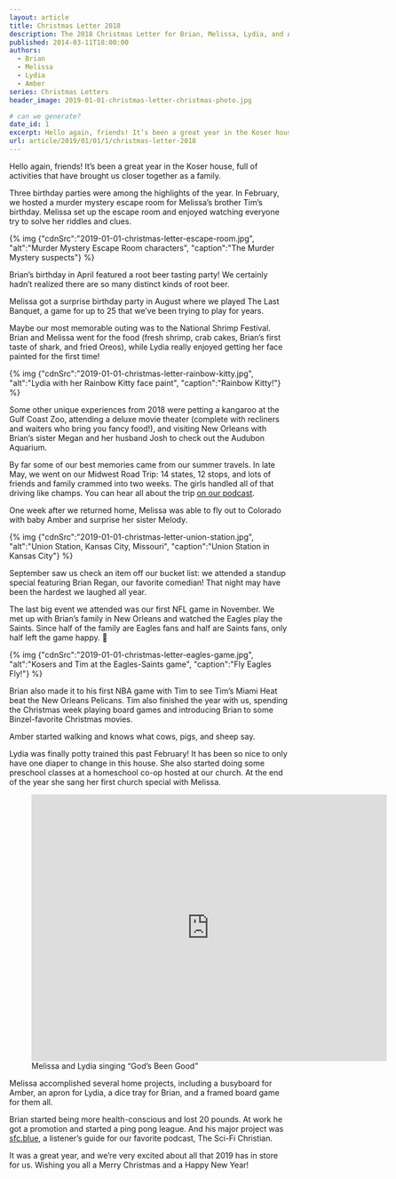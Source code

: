 ```yaml
---
layout: article
title: Christmas Letter 2018
description: The 2018 Christmas Letter for Brian, Melissa, Lydia, and Amber Koser
published: 2014-03-11T18:00:00
authors:
  - Brian
  - Melissa
  - Lydia
  - Amber
series: Christmas Letters
header_image: 2019-01-01-christmas-letter-christmas-photo.jpg

# can we generate?
date_id: 1
excerpt: Hello again, friends! It’s been a great year in the Koser house, full of activities that have brought us closer together as a family.
url: article/2019/01/01/1/christmas-letter-2018
---
```

Hello again, friends! It’s been a great year in the Koser house, full of activities that have brought us closer together as a family.

Three birthday parties were among the highlights of the year. In February, we hosted a murder mystery escape room for Melissa’s brother Tim’s birthday. Melissa set up the escape room and enjoyed watching everyone try to solve her riddles and clues.

{% img {"cdnSrc":"2019-01-01-christmas-letter-escape-room.jpg", "alt":"Murder Mystery Escape Room characters", "caption":"The Murder Mystery suspects"} %}

Brian’s birthday in April featured a root beer tasting party! We certainly hadn’t realized there are so many distinct kinds of root beer.

Melissa got a surprise birthday party in August where we played The Last Banquet, a game for up to 25 that we’ve been trying to play for years.

Maybe our most memorable outing was to the National Shrimp Festival. Brian and Melissa went for the food (fresh shrimp, crab cakes, Brian’s first taste of shark, and fried Oreos), while Lydia really enjoyed getting her face painted for the first time!

{% img {"cdnSrc":"2019-01-01-christmas-letter-rainbow-kitty.jpg", "alt":"Lydia with her Rainbow Kitty face paint", "caption":"Rainbow Kitty!"} %}

Some other unique experiences from 2018 were petting a kangaroo at the Gulf Coast Zoo, attending a deluxe movie theater (complete with recliners and waiters who bring you fancy food!), and visiting New Orleans with Brian’s sister Megan and her husband Josh to check out the Audubon Aquarium.

By far some of our best memories came from our summer travels. In late May, we went on our Midwest Road Trip: 14 states, 12 stops, and lots of friends and family crammed into two weeks. The girls handled all of that driving like champs. You can hear all about the trip [on our podcast](http://tto.koser.us/episodes/079-midwest-road-trip-2018/).

One week after we returned home, Melissa was able to fly out to Colorado with baby Amber and surprise her sister Melody.

{% img {"cdnSrc":"2019-01-01-christmas-letter-union-station.jpg", "alt":"Union Station, Kansas City, Missouri", "caption":"Union Station in Kansas City"} %}

September saw us check an item off our bucket list: we attended a standup special featuring Brian Regan, our favorite comedian! That night may have been the hardest we laughed all year.

The last big event we attended was our first NFL game in November. We met up with Brian’s family in New Orleans and watched the Eagles play the Saints. Since half of the family are Eagles fans and half are Saints fans, only half left the game happy. 🙂

{% img {"cdnSrc":"2019-01-01-christmas-letter-eagles-game.jpg", "alt":"Kosers and Tim at the Eagles-Saints game", "caption":"Fly Eagles Fly!"} %}

Brian also made it to his first NBA game with Tim to see Tim’s Miami Heat beat the New Orleans Pelicans. Tim also finished the year with us, spending the Christmas week playing board games and introducing Brian to some Binzel-favorite Christmas movies.

Amber started walking and knows what cows, pigs, and sheep say.

Lydia was finally potty trained this past February! It has been so nice to only have one diaper to change in this house. She also started doing some preschool classes at a homeschool co-op hosted at our church. At the end of the year she sang her first church special with Melissa.

<figure>      <div class="iframe-container"><iframe src="https://player.vimeo.com/video/309018670" width="640" height="480" frameborder="0" webkitallowfullscreen mozallowfullscreen allowfullscreen></iframe></div>      <figcaption>Melissa and Lydia singing “God’s Been Good”</figcaption>  </figure>

Melissa accomplished several home projects, including a busyboard for Amber, an apron for Lydia, a dice tray for Brian, and a framed board game for them all.

Brian started being more health-conscious and lost 20 pounds. At work he got a promotion and started a ping pong league. And his major project was [sfc.blue](http://sfc.blue), a listener’s guide for our favorite podcast, The Sci-Fi Christian.

It was a great year, and we’re very excited about all that 2019 has in store for us. Wishing you all a Merry Christmas and a Happy New Year!